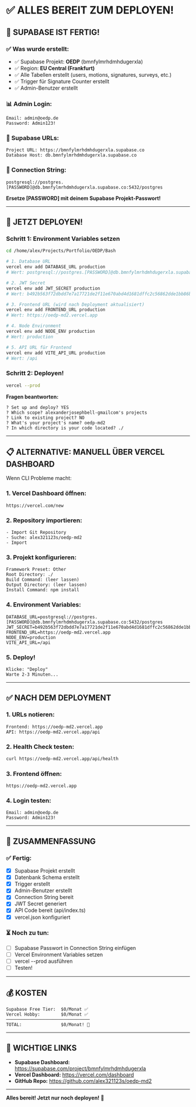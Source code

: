 # ✅ ALLES BEREIT ZUM DEPLOYEN!

## 🎉 SUPABASE IST FERTIG!

### **✅ Was wurde erstellt:**
- ✅ Supabase Projekt: **OEDP** (bmnfylmrhdmhdugerxla)
- ✅ Region: **EU Central (Frankfurt)**
- ✅ Alle Tabellen erstellt (users, motions, signatures, surveys, etc.)
- ✅ Trigger für Signature Counter erstellt
- ✅ Admin-Benutzer erstellt

### **📊 Admin Login:**
```
Email: admin@oedp.de
Password: Admin123!
```

### **🔗 Supabase URLs:**
```
Project URL: https://bmnfylmrhdmhdugerxla.supabase.co
Database Host: db.bmnfylmrhdmhdugerxla.supabase.co
```

### **🔑 Connection String:**
```
postgresql://postgres.[PASSWORD]@db.bmnfylmrhdmhdugerxla.supabase.co:5432/postgres
```

**Ersetze [PASSWORD] mit deinem Supabase Projekt-Passwort!**

---

## 🚀 JETZT DEPLOYEN!

### **Schritt 1: Environment Variables setzen**

```bash
cd /home/alex/Projects/Portfolio/OEDP/Bash

# 1. Database URL
vercel env add DATABASE_URL production
# Wert: postgresql://postgres.[PASSWORD]@db.bmnfylmrhdmhdugerxla.supabase.co:5432/postgres

# 2. JWT Secret
vercel env add JWT_SECRET production
# Wert: b492b563f72dbdd7e7a17721de2f11e670abd4d1681dffc2c56862dde1bb86b5

# 3. Frontend URL (wird nach Deployment aktualisiert)
vercel env add FRONTEND_URL production
# Wert: https://oedp-md2.vercel.app

# 4. Node Environment
vercel env add NODE_ENV production
# Wert: production

# 5. API URL für Frontend
vercel env add VITE_API_URL production
# Wert: /api
```

### **Schritt 2: Deployen!**

```bash
vercel --prod
```

**Fragen beantworten:**
```
? Set up and deploy? YES
? Which scope? alexanderjosephbell-gmailcom's projects
? Link to existing project? NO
? What's your project's name? oedp-md2
? In which directory is your code located? ./
```

---

## 📋 ALTERNATIVE: MANUELL ÜBER VERCEL DASHBOARD

Wenn CLI Probleme macht:

### **1. Vercel Dashboard öffnen:**
```
https://vercel.com/new
```

### **2. Repository importieren:**
```
- Import Git Repository
- Suche: alex321123s/oedp-md2
- Import
```

### **3. Projekt konfigurieren:**
```
Framework Preset: Other
Root Directory: ./
Build Command: (leer lassen)
Output Directory: (leer lassen)
Install Command: npm install
```

### **4. Environment Variables:**
```
DATABASE_URL=postgresql://postgres.[PASSWORD]@db.bmnfylmrhdmhdugerxla.supabase.co:5432/postgres
JWT_SECRET=b492b563f72dbdd7e7a17721de2f11e670abd4d1681dffc2c56862dde1bb86b5
FRONTEND_URL=https://oedp-md2.vercel.app
NODE_ENV=production
VITE_API_URL=/api
```

### **5. Deploy!**
```
Klicke: "Deploy"
Warte 2-3 Minuten...
```

---

## ✅ NACH DEM DEPLOYMENT

### **1. URLs notieren:**
```
Frontend: https://oedp-md2.vercel.app
API: https://oedp-md2.vercel.app/api
```

### **2. Health Check testen:**
```bash
curl https://oedp-md2.vercel.app/api/health
```

### **3. Frontend öffnen:**
```
https://oedp-md2.vercel.app
```

### **4. Login testen:**
```
Email: admin@oedp.de
Password: Admin123!
```

---

## 🎯 ZUSAMMENFASSUNG

### **✅ Fertig:**
- [x] Supabase Projekt erstellt
- [x] Datenbank Schema erstellt
- [x] Trigger erstellt
- [x] Admin-Benutzer erstellt
- [x] Connection String bereit
- [x] JWT Secret generiert
- [x] API Code bereit (api/index.ts)
- [x] vercel.json konfiguriert

### **⏳ Noch zu tun:**
- [ ] Supabase Passwort in Connection String einfügen
- [ ] Vercel Environment Variables setzen
- [ ] vercel --prod ausführen
- [ ] Testen!

---

## 💰 KOSTEN

```
Supabase Free Tier:  $0/Monat ✅
Vercel Hobby:        $0/Monat ✅
────────────────────────────────
TOTAL:               $0/Monat! 🎉
```

---

## 🔗 WICHTIGE LINKS

- **Supabase Dashboard:** https://supabase.com/project/bmnfylmrhdmhdugerxla
- **Vercel Dashboard:** https://vercel.com/dashboard
- **GitHub Repo:** https://github.com/alex321123s/oedp-md2

---

**Alles bereit! Jetzt nur noch deployen!** 🚀
